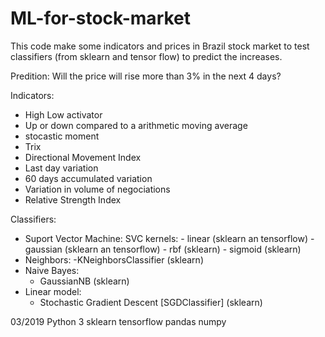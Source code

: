 # ML-for-stock-market
This code make some indicators and prices in Brazil stock market to test classifiers (from sklearn and tensor flow) to predict the increases.

Predition:
Will the price will rise more than 3% in the next 4 days?

Indicators:
- High Low activator
- Up or down compared to a arithmetic moving average
- stocastic moment
- Trix
- Directional Movement Index
- Last day variation
- 60 days accumulated variation
- Variation in volume of negociations 
- Relative Strength Index

Classifiers:
- Suport Vector Machine: 
    SVC kernels:
        - linear (sklearn an tensorflow)
        - gaussian (sklearn an tensorflow)
        - rbf (sklearn)
        - sigmoid (sklearn)
- Neighbors:
    -KNeighborsClassifier (sklearn)
- Naive Bayes:
    - GaussianNB (sklearn)
- Linear model:
    - Stochastic Gradient Descent [SGDClassifier] (sklearn)

03/2019
Python 3 
sklearn
tensorflow
pandas
numpy

